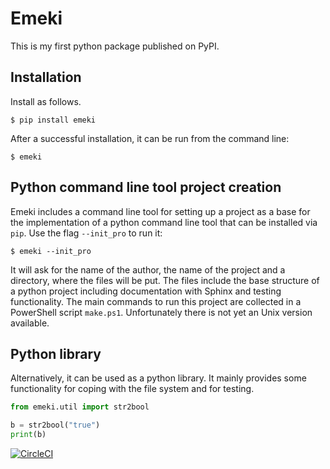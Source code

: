 # Emeki

This is my first python package published on PyPI.

## Installation

Install as follows.

```
$ pip install emeki
```

After a successful installation, it can be run from
the command line:

```
$ emeki
```

## Python command line tool project creation

Emeki includes a command line tool for setting up a 
project as a base for the implementation of a python command line tool
that can be installed via `pip`. Use the flag `--init_pro`
to run it:

```
$ emeki --init_pro
```

It will ask for the name of the author, the name of the 
project and a directory, where the files will be put.
The files include the base structure of a python project
including documentation with Sphinx and testing functionality.
The main commands to run this project are collected in a PowerShell
script `make.ps1`. Unfortunately there is not yet an Unix version available.

## Python library

Alternatively, it can be used as a python library. It mainly provides
some functionality for coping with the file system and for
testing. 

```python
from emeki.util import str2bool

b = str2bool("true")
print(b)
```

[![CircleCI](https://circleci.com/gh/chbauman/emeki.svg?style=svg)](https://circleci.com/gh/chbauman/emeki)
